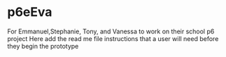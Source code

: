 # p6eEva
For Emmanuel,Stephanie, Tony, and Vanessa to work on their school p6 project
Here add the read me file instructions that a user will need before they begin the prototype
